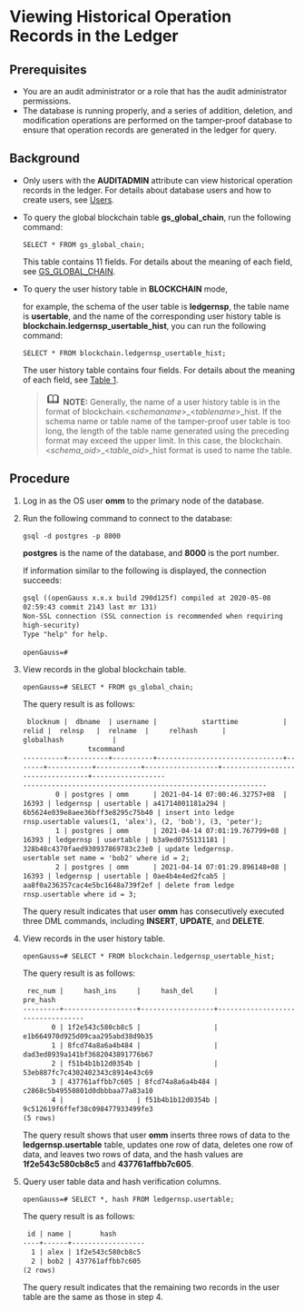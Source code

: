# Viewing Historical Operation Records in the Ledger<a name="EN-US_TOPIC_0000001147087459"></a>

## Prerequisites<a name="en-us_topic_0059778013_sfe45a1031ec347ba820649c0cec52027"></a>

-   You are an audit administrator or a role that has the audit administrator permissions.
-   The database is running properly, and a series of addition, deletion, and modification operations are performed on the tamper-proof database to ensure that operation records are generated in the ledger for query.

## Background<a name="en-us_topic_0059778013_s15667753cb2542158661ae3f96cab067"></a>

-   Only users with the  **AUDITADMIN**  attribute can view historical operation records in the ledger. For details about database users and how to create users, see  [Users](users.md).
-   To query the global blockchain table  **gs\_global\_chain**, run the following command:

    ```
    SELECT * FROM gs_global_chain;
    ```

    This table contains 11 fields. For details about the meaning of each field, see  [GS\_GLOBAL\_CHAIN](en-us_topic_0000001100127692.md).

-   To query the user history table in  **BLOCKCHAIN**  mode, 

    for example, the schema of the user table is  **ledgernsp**, the table name is  **usertable**, and the name of the corresponding user history table is  **blockchain.ledgernsp\_usertable\_hist**, you can run the following command:

    ```
    SELECT * FROM blockchain.ledgernsp_usertable_hist;
    ```

    The user history table contains four fields. For details about the meaning of each field, see  [Table 1](overview-7.md#en-us_topic_0059778793_t611ff04302e6463c8850c39d3e1d78fb).

    >![](public_sys-resources/icon-note.gif) **NOTE:** 
    >Generally, the name of a user history table is in the format of blockchain.<_schemaname_\>\_<_tablename_\>\_hist. If the schema name or table name of the tamper-proof user table is too long, the length of the table name generated using the preceding format may exceed the upper limit. In this case, the blockchain.<_schema\_oid_\>\_<_table\_oid_\>\_hist format is used to name the table.


## Procedure<a name="section199001315531"></a>

1.  Log in as the OS user  **omm**  to the primary node of the database.
2.  Run the following command to connect to the database:

    ```
    gsql -d postgres -p 8000
    ```

    **postgres**  is the name of the database, and  **8000**  is the port number.

    If information similar to the following is displayed, the connection succeeds:

    ```
    gsql ((openGauss x.x.x build 290d125f) compiled at 2020-05-08 02:59:43 commit 2143 last mr 131)
    Non-SSL connection (SSL connection is recommended when requiring high-security)
    Type "help" for help.
    
    openGauss=# 
    ```

3.  View records in the global blockchain table.

    ```
    openGauss=# SELECT * FROM gs_global_chain;
    ```

    The query result is as follows:

    ```
     blocknum |  dbname  | username |           starttime           | relid |  relnsp   |  relname  |     relhash      |            globalhash            |
                    txcommand
    ----------+----------+----------+-------------------------------+-------+-----------+-----------+------------------+----------------------------------+------------------
    ------------------------------------------------------------
            0 | postgres | omm      | 2021-04-14 07:00:46.32757+08  | 16393 | ledgernsp | usertable | a41714001181a294 | 6b5624e039e8aee36bff3e8295c75b40 | insert into ledge
    rnsp.usertable values(1, 'alex'), (2, 'bob'), (3, 'peter');
            1 | postgres | omm      | 2021-04-14 07:01:19.767799+08 | 16393 | ledgernsp | usertable | b3a9ed0755131181 | 328b48c4370faed930937869783c23e0 | update ledgernsp.
    usertable set name = 'bob2' where id = 2;
            2 | postgres | omm      | 2021-04-14 07:01:29.896148+08 | 16393 | ledgernsp | usertable | 0ae4b4e4ed2fcab5 | aa8f0a236357cac4e5bc1648a739f2ef | delete from ledge
    rnsp.usertable where id = 3;
    ```

    The query result indicates that user  **omm**  has consecutively executed three DML commands, including  **INSERT**,  **UPDATE**, and  **DELETE**.

4.  View records in the user history table.

    ```
    openGauss=# SELECT * FROM blockchain.ledgernsp_usertable_hist;
    ```

    The query result is as follows:

    ```
     rec_num |     hash_ins     |     hash_del     |             pre_hash
    ---------+------------------+------------------+----------------------------------
           0 | 1f2e543c580cb8c5 |                  | e1b664970d925d09caa295abd38d9b35
           1 | 8fcd74a8a6a4b484 |                  | dad3ed8939a141bf3682043891776b67
           2 | f51b4b1b12d0354b |                  | 53eb887fc7c4302402343c8914e43c69
           3 | 437761affbb7c605 | 8fcd74a8a6a4b484 | c2868c5b49550801d0dbbbaa77a83a10
           4 |                  | f51b4b1b12d0354b | 9c512619f6ffef38c098477933499fe3
    (5 rows)
    ```

    The query result shows that user  **omm**  inserts three rows of data to the  **ledgernsp.usertable**  table, updates one row of data, deletes one row of data, and leaves two rows of data, and the hash values are  **1f2e543c580cb8c5**  and  **437761affbb7c605**.

5.  Query user table data and hash verification columns.

    ```
    openGauss=# SELECT *, hash FROM ledgernsp.usertable;
    ```

    The query result is as follows:

    ```
     id | name |       hash
    ----+------+------------------
      1 | alex | 1f2e543c580cb8c5
      2 | bob2 | 437761affbb7c605
    (2 rows)
    ```

    The query result indicates that the remaining two records in the user table are the same as those in step 4.


